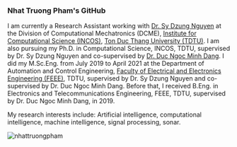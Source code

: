 ### Nhat Truong Pham's GitHub
I am currently a Research Assistant working with [Dr. Sy Dzung Nguyen](https://incos.tdtu.edu.vn/en/staff/dr-nguyen-sy-dung-nguyen-sy-dzung) at the Division of Computational Mechatronics (DCME), [Institute for Computational Science (INCOS)](https://incos.tdtu.edu.vn/en), [Ton Duc Thang University (TDTU)](https://www.tdtu.edu.vn/en). I am also pursuing my Ph.D. in Computational Science, INCOS, TDTU, supervised by Dr. Sy Dzung Nguyen and co-supervised by [Dr. Duc Ngoc Minh Dang](https://feee.tdtu.edu.vn/en/people/dr-dang-ngoc-minh-duc). I did my M.Sc.Eng. from July 2019 to April 2021 at the Department of Automation and Control Engineering, [Faculty of Electrical and Electronics Engineering (FEEE)](https://feee.tdtu.edu.vn/en), TDTU, supervised by Dr. Sy Dzung Nguyen and co-supervised by Dr. Duc Ngoc Minh Dang. Before that, I received B.Eng. in Electronics and Telecommunications Engineering, FEEE, TDTU, supervised by Dr. Duc Ngoc Minh Dang, in 2019.

My research interests include: Artificial intelligence, computational intelligence, machine intelligence, signal processing, sonar.

<!--
**nhattruongpham/nhattruongpham** is a ✨ _special_ ✨ repository because its `README.md` (this file) appears on your GitHub profile.

Here are some ideas to get you started:

- 🔭 I’m currently working on ...
- 🌱 I’m currently learning ...
- 👯 I’m looking to collaborate on ...
- 🤔 I’m looking for help with ...
- 💬 Ask me about ...
- 📫 How to reach me: ...
- 😄 Pronouns: ...
- ⚡ Fun fact: ...
-->

<p><img align="center" src="https://github-readme-stats.vercel.app/api/top-langs/?username=nhattruongpham&layout=compact&hide=html" alt="nhattruongpham" /></p>
<p>&nbsp;<img align="center" src="https://github-readme-stats.vercel.app/api?username=nhattruongpham&show_icons=true&theme=radical" alt="" /></p>
